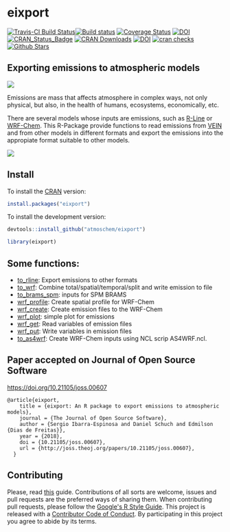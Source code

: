 # eixport
[![Travis-CI Build Status](https://travis-ci.org/atmoschem/eixport.svg?branch=master)](https://travis-ci.org/atmoschem/eixport)[![Build status](https://ci.appveyor.com/api/projects/status/frk36kmayf8yff70?svg=true)](https://ci.appveyor.com/project/Schuch666/eixport)
[![Coverage Status](https://img.shields.io/codecov/c/github/atmoschem/eixport/master.svg)](https://codecov.io/github/atmoschem/eixport?branch=master)
[![DOI](https://zenodo.org/badge/106145968.svg)](https://zenodo.org/badge/latestdoi/106145968)
[![CRAN_Status_Badge](http://www.r-pkg.org/badges/version/eixport)](http://cran.r-project.org/web/packages/eixport) 
[![CRAN Downloads](http://cranlogs.r-pkg.org/badges/grand-total/eixport?color=orange)](http://cran.r-project.org/package=eixport)
[![DOI](http://joss.theoj.org/papers/10.21105/joss.00607/status.svg)](https://doi.org/10.21105/joss.00607)
[![cran checks](https://cranchecks.info/badges/worst/eixport)](https://cran.r-project.org/web/checks/check_results_eixport.html)
[![Github Stars](https://img.shields.io/github/stars/atmoschem/eixport.svg?style=social&label=Github)](https://github.com/atmoschem/eixport)



## Exporting emissions to atmospheric models

![](https://i.imgur.com/BcZ2tfW.png)

Emissions are mass that affects atmosphere in complex ways, not only physical, but also, in the health of humans, ecosystems, economically, etc.

There are several models whose inputs are emissions, such as [R-Line](https://www.cmascenter.org/r-line/) or [WRF-Chem](https://ruc.noaa.gov/wrf/wrf-chem/). 
This R-Package provide functions to read emissions from [VEIN](https://github.com/ibarraespinosa/vein) and from other models 
in different formats and export the emissions into the appropiate format suitable to other models.


![](https://raw.githubusercontent.com/atmoschem/eixport/master/lights_wrf.png)
## Install

To install the [CRAN](https://CRAN.R-project.org/package=eixport) version:

```r
install.packages("eixport")
```

To install the development version:

```r
devtools::install_github("atmoschem/eixport")
```

```r
library(eixport)
```

## Some functions:

- [to_rline](https://atmoschem.github.io/eixport/reference/to_rline.html): Export emissions to other formats
- [to_wrf](https://atmoschem.github.io/eixport/reference/to_wrf.html):	Combine total/spatial/temporal/split and write emission to file
- [to_brams_spm](https://atmoschem.github.io/eixport/reference/to_brams_spm.html):	inputs for SPM BRAMS
- [wrf_profile](https://atmoschem.github.io/eixport/reference/wrf_profile.html): Create spatial profile for WRF-Chem
- [wrf_create](https://atmoschem.github.io/eixport/reference/wrf_create.html):	Create emission files to the WRF-Chem
- [wrf_plot](https://atmoschem.github.io/eixport/reference/wrf_plot.html): simple plot for emissions
- [wrf_get](https://atmoschem.github.io/eixport/reference/wrf_get.html):	Read variables of emission files
- [wrf_put](https://atmoschem.github.io/eixport/reference/wrf_put.html):	Write variables in emission files
- [to_as4wrf](https://atmoschem.github.io/eixport/reference/to_as4wrf.html): Create WRF-Chem inputs using NCL scrip AS4WRF.ncl.

## Paper accepted on Journal of Open Source Software

https://doi.org/10.21105/joss.00607

```
@article{eixport,
    title = {eixport: An R package to export emissions to atmospheric models},
    journal = {The Journal of Open Source Software},
    author = {Sergio Ibarra-Espinosa and Daniel Schuch and Edmilson {Dias de Freitas}},
    year = {2018},
    doi = {10.21105/joss.00607},
    url = {http://joss.theoj.org/papers/10.21105/joss.00607},
  }
```


## Contributing

Please, read [this](https://github.com/atmoschem/eixport/blob/master/CONTRIBUTING.md) guide.
Contributions of all sorts are welcome, issues and pull requests are the preferred ways of sharing them.
When contributing pull requests, please follow the [Google's R Style Guide](https://google.github.io/styleguide/Rguide.xml).
This project is released with a [Contributor Code of Conduct](https://github.com/atmoschem/eixport/blob/master/CODE_OF_CONDUCT.md). By participating in this project you agree to abide by its terms.
